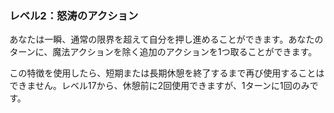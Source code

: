 ### レベル2：怒涛のアクション

あなたは一瞬、通常の限界を超えて自分を押し進めることができます。あなたのターンに、魔法アクションを除く追加のアクションを1つ取ることができます。

この特徴を使用したら、短期または長期休憩を終了するまで再び使用することはできません。レベル17から、休憩前に2回使用できますが、1ターンに1回のみです。
